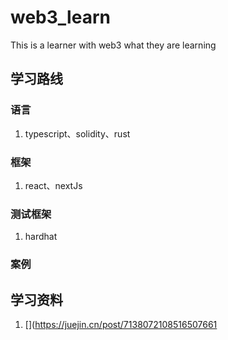 # web3_learn
This is a learner with web3 what they are learning

## 学习路线
### 语言
1. typescript、solidity、rust
### 框架 
1. react、nextJs
### 测试框架
1. hardhat
### 案例


## 学习资料
1. [](https://juejin.cn/post/7138072108516507661